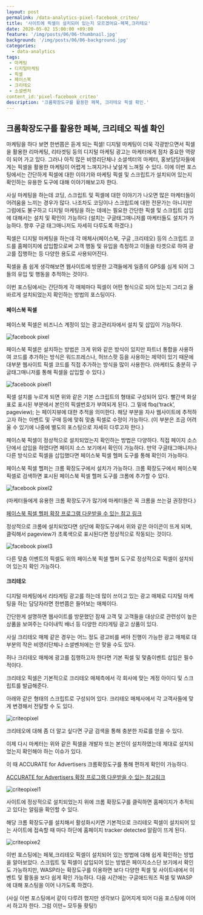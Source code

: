 ```yaml
---
layout: post
permalink: /data-analytics-pixel-facebook_criteo/
title: '사이트에 픽셀이 설치되어 있는지 모르겠어요-페북,크리테오'
date: 2020-05-02 15:00:00 +09:00
feature: '/img/posts/06/06-thumbnail.jpg'
background: '/img/posts/06/06-background.jpg'
categories:
  - data-analytics
tags:
 - 마케팅
 - 디지털마케팅
 - 픽셀
 - 페이스북
 - 크리테오
 - 소셜벤처
content_id:'pixel-facebook_criteo'
description: '크롬확장도구를 활용한 페북, 크리테오 픽셀 확인.'
---
```


## 크롬확장도구를 활용한 페북, 크리테오 픽셀 확인



마케팅을 하다 보면 한번쯤은 듣게 되는 픽셀! 디지털 마케팅이 더욱 각광받으면서 픽셀을 활용한 리마케팅, 리타겟팅 등의 디지털 마케팅 광고는 마케터에게 점차 중요한 역량이 되어 가고 있다. 그러나 아직 많은 비영리단체나 소셜섹터의 마케터, 홍보담당자들에게는 픽셀을 활용한 마케팅이 어렵게 느껴지거나 낯설게 느껴질 수 있다. 이에 이번 포스팅에서는 간단하게 픽셀에 대한 이야기와 마케팅 픽셀 및 스크립트가 설치되어 있는지 확인하는 유용한 도구에 대해 이야기해보고자 한다.

사실 마케팅을 하는데 코딩, 스크립트 및 픽셀에 대한 이야기가 나오면 많은 마케터들이 어려움을 느끼는 경우가 많다. 나조차도 코딩이나 스크립트에 대한 전문가는 아니지만 그럼에도 불구하고 디지털 마케팅을 하는 데에는 필요한 간단한 픽셀 및 스크립트 삽입에 대해서는 설치 및 확인이 가능하다 (설치는 구글태그매니저를 마케터들도 설치가 가능하다. 향후 구글 태그매니저도 자세히 다루도록 하겠다.)

픽셀은 디지털 마케팅을 하는데 각 매체사(페이스북, 구글 ,크리테오) 등의 스크립트 코드를 홈페이지에 삽입함으로써 고객 행동 및 유입을 측정하고 이들을 타겟으로 하여 광고를 집행하는 등 다양한 용도로 사용되어진다.

픽셀을 좀 쉽게 생각해보면 웹사이트에 방문한 고객들에게 일종의 GPS를 심게 되어 그들의 유입 및 행동을 추적하는 것이다.

이번 포스팅에서는 간단하게 각 매체마다 픽셀이 어떤 형식으로 되어 있는지 그리고 올바르게 설치되었는지 확인하는 방법의 포스팅이다.



#### 페이스북 픽셀



페이스북 픽셀은 비즈니스 계정이 있는 광고관리자에서 설치 및 삽입이 가능하다.

![facebook pixel](/img/posts/06/facebookpixel.jpg)

페이스북 픽셀은 설치하는 방법은 크게 위와 같은 방식이 있지만 파트너 통합을 사용하여 코드를 추가하는 방식은 워드프레스나, 허브스팟 등을 사용하는 제약이 있기 때문에 대부분 웹사이트 픽셀 코드를 직접 추가하는 방식을 많이 사용한다. (마케터도 충분히 구글태그매니저를 통해 픽셀을 삽입할 수 있다.)

 ![facebook pixel1](/img/posts/06/facebookpixel1.jpg)

픽셀 설치를 누르게 되면 위와 같은 기본 스크립트의 형태로 구성되어 있다. 빨간색 화살표로 표시된 부분에서 본인의 픽셀번호가 부여되게 된다. 그 밑에 fbq(‘track’, pageview); 는 페이지뷰에 대한 추적을 의미한다. 해당 부분을 자사 웹사이트에 추적하고자 하는 이벤트 및 구매 등에 맞춰 맞춤 픽셀로 수정이 가능하다. (이 부분은 조금 어려울 수 있기에 나중에 별도의 포스팅으로 자세히 다루고자 한다.)

페이스북 픽셀이 정상적으로 설치되었는지 확인하는 방법은 다양하다. 직접 페이지 소스단에서 삽입을 하였다면 페이지 소스 보기에서 확인이 가능하다. 만약 구글태그매니저나 다른 방식으로 픽셀을 삽입했다면 페이스북 픽셀 헬퍼 도구를 통해 확인이 가능하다.

페이스북 픽셀 헬퍼는 크롬 확장도구에서 설치가 가능하다. 크롬 확장도구에서 페이스북 픽셀로 검색하면 표시된 페이스북 픽셀 헬퍼 도구를 크롬에 추가할 수 있다.

![facebook pixel2](/img/posts/06/facebookpixel2.jpg)

(마케터들에게 유용한 크롬 확장도구가 많기에 마케터들은 꼭 크롬을 쓰는걸 권장한다.)

[페이스북 픽셀 헬퍼 확장 프로그램 다운받을 수 있는 참고 링크](https://chrome.google.com/webstore/detail/facebook-pixel-helper/fdgfkebogiimcoedlicjlajpkdmockpc?hl=ko)

정상적으로 크롬에 설치되었다면 상단에 확장도구에서 위와 같은 아이콘이 뜨게 되며, 클릭해서 pageview가 초록색으로 표시된다면 정상적으로 작동되는 것이다.

 ![facebook pixel3](/img/posts/06/facebookpixel3.jpg)

다른 맞춤 이벤트의 픽셀도 위의 페이스북 픽셀 헬퍼 도구로 정상적으로 픽셀이 설치되어 있는지 확인 가능하다.



#### 크리테오



디지털 마케팅에서 리타게팅 광고를 하는데 많이 쓰이고 있는 광고 매체로 디지털 마케팅을 하는 담당자라면 한번쯤은 들어보는 매체이다.

간단한게 설명하면 웹사이트를 방문했던 잠재 고객 및 고객들을 대상으로 관련성이 높은 상품을 보여주는 다이내믹 배너 등 다양한 리타게팅 광고 상품이 있다.

사실 크리테오 매체 같은 경우는 어느 정도 광고비를 써야 진행이 가능한 광고 매체로 대부분의 작은 비영리단체나 소셜벤처에는 안 맞을 수도 있다.

허나 크리테오 매체에 광고를 집행하고자 한다면 기본 픽셀 및 맟춤이벤트 삽입은 필수적이다.

크리테오 픽셀은 기본적으로 크리테오 매체측에서 각 회사에 맞는 계정 아이디 및 스크립트를 발급해준다.

아래와 같은 형태의 스크립트로 구성되어 있다. 크리테오 매체사에서 각 고객사들에 맞게 변경해서 전달할 수 도 있다.

![criteopixel](/img/posts/06/criteopixel.jpg)

크리테오에 대해 좀 더 알고 싶다면 구글 검색을 통해 충분한 자료를 얻을 수 있다.

이제 다시 마케터는 위와 같은 픽셀을 개발자 또는 본인이 설치하였는데 제대로 설치되었는지 확인해야 하는 이슈가 있다.

이 때 ACCURATE for Advertisers 크롬확장도구를 통해 편하게 확인이 가능하다.

[ACCURATE for Advertisers  확장 프로그램 다운받을 수 있는 참고링크](https://chrome.google.com/webstore/detail/accurate-for-advertisers/opldbjibdhieaipcfhcdpdahjnhfcafj)

![criteopixel1](/img/posts/06/criteopixel1.jpg)

사이트에 정상적으로 설치되었는지 위에 크롬 확장도구를 클릭하면 홈페이지가 추적되고 있다는 알림을 확인할 수 있다.

해당 크롬 확장도구를 설치해서 활성화시키면 기본적으로 크리테오 픽셀이 설치되어 있는 사이트에 접속할 때 마다 하단에 홈페이지 tracker detected 알람이 뜨게 된다.

 ![criteopixe2](/img/posts/06/criteopixel2.jpg)

이번 포스팅에는 페북,크리테오 픽셀이 설치되어 있는 방법에 대해 쉽게 확인하는 방법을 알아보았다. 스크립트 및 픽셀이 삽입되어 있는 방법은 페이지소스단 보기에서 확인도 가능하지만, WASP라는 확장도구를 이용하면 보다 다양한 픽셀 및 사이트내에서 이벤트 및 활동을 보다 쉽게 확인 가능하다. 다음 시간에는 구글애드워즈 픽셀 및 WASP에 대해 포스팅을 이어 나가도록 하겠다.

(사실 이번 포스팅에서 같이 다루려 했지만 생각보다 길어지게 되어 다음 포스팅에 이어서 하고자 한다. 그럼 이만~ 모두들 홧팅!)
